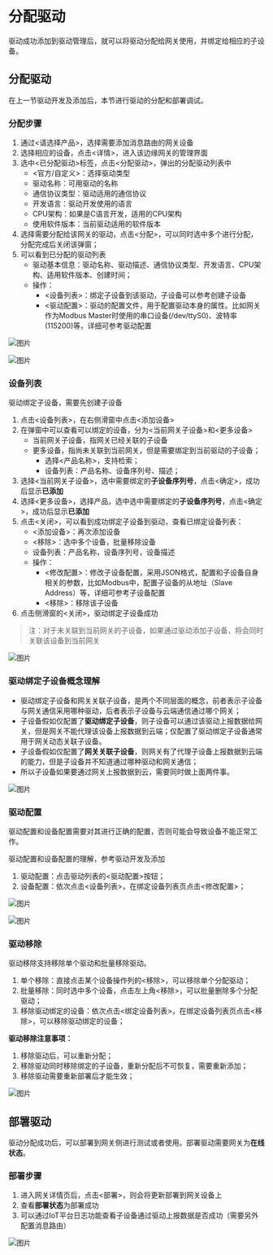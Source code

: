 # 分配驱动

驱动成功添加到驱动管理后，就可以将驱动分配给网关使用，并绑定给相应的子设备。

## 分配驱动

在上一节驱动开发及添加后，本节进行驱动的分配和部署调试。

### 分配步骤

1. 通过<请选择产品>，选择需要添加消息路由的网关设备
2. 选择相应的设备，点击<详情>，进入该边缘网关的管理界面
3. 选中<已分配驱动>标签，点击<分配驱动>，弹出的分配驱动列表中
   - <官方/自定义>：选择驱动类型
   - 驱动名称：可用驱动的名称
   - 通信协议类型：驱动适用的通信协议
   - 开发语言：驱动开发使用的语言
   - CPU架构：如果是C语言开发，适用的CPU架构
   - 使用软件版本：当前驱动适用的软件版本
4. 选择需要分配给该网关的驱动，点击<分配>，可以同时选中多个进行分配，分配完成后关闭该弹窗；
5. 可以看到已分配的驱动列表
   - 驱动基本信息：驱动名称、驱动描述、通信协议类型、开发语言、CPU架构、适用软件版本、创建时间；
   - 操作：
     - <设备列表>：绑定子设备到该驱动，子设备可以参考创建子设备
     - <驱动配置>：驱动的配置文件，用于配置驱动本身的属性。比如网关作为Modbus Master时使用的串口设备(/dev/ttyS0)、波特率(115200)等，详细可参考驱动配置

![图片](../../../images/分配驱动-1.png)

![图片](../../../images/分配驱动-2.png)

### 设备列表

驱动绑定子设备，需要先创建子设备

1. 点击<设备列表>，在右侧滑窗中点击<添加设备>
2. 在弹窗中可以查看可以绑定的设备，分为<当前网关子设备>和<更多设备>
   - 当前网关子设备，指网关已经关联的子设备
   - 更多设备，指尚未关联到当前网关，但是需要绑定到当前驱动的子设备；
     - 选择<产品名称>，支持检索；
     - 设备列表：产品名称、设备序列号、描述；
3. 选择<当前网关子设备>，选中需要绑定的**子设备序列号**，点击<确定>，成功后显示**已添加**
4. 选择<更多设备>，选择产品，选中选中需要绑定的**子设备序列号**，点击<确定>，成功后显示**已添加**
5. 点击<关闭>，可以看到成功绑定子设备到驱动，查看已绑定设备列表：
   - <添加设备>：再次添加设备
   - <移除>：选中多个设备，批量移除设备
   - 设备列表：产品名称，设备序列号，设备描述
   - 操作：
     - <修改配置>：修改子设备配置，采用JSON格式，配置和子设备自身相关的参数，比如Modbus中，配置子设备的从地址（Slave Address）等，详细可参考子设备配置
     - <移除>：移除该子设备
6. 点击侧滑窗的<关闭>，驱动绑定子设备成功

> 注：对于未关联到当前网关的子设备，如果通过驱动添加子设备，将会同时关联该设备到当前网关

![图片](../../../images/分配驱动-3.png)



### 驱动绑定子设备概念理解

- 驱动绑定子设备和网关关联子设备，是两个不同层面的概念，前者表示子设备与网关通信采用哪种驱动，后者表示子设备与云端通信通过哪个网关；
- 子设备假如仅配置了**驱动绑定子设备**，则子设备可以通过该驱动上报数据给网关，但是网关不能代理该设备上报数据到云端；仅配置了驱动绑定子设备通常用于网关动态关联子设备。
- 子设备假如仅配置了**网关关联子设备**，则网关有了代理子设备上报数据到云端的能力，但是子设备并不知道通过哪种驱动和网关通信；
- 所以子设备如果要通过网关上报数据到云，需要同时做上面两件事。

![图片](../../../images/分配驱动-4.png)

### 驱动配置

驱动配置和设备配置需要对其进行正确的配置，否则可能会导致设备不能正常工作。

驱动配置和设备配置的理解，参考驱动开发及添加

1. 驱动配置：点击驱动列表的<驱动配置>按钮；
2. 设备配置：依次点击<设备列表>，在绑定设备列表页点击<修改配置>；

![图片](../../../images/分配驱动-5.png)

![图片](../../../images/分配驱动-6.png)

### 驱动移除

驱动移除支持移除单个驱动和批量移除驱动。

1. 单个移除：直接点击某个设备操作列的<移除>，可以移除单个分配驱动；
2. 批量移除：同时选中多个设备，点击左上角<移除>，可以批量删除多个分配驱动；
3. 移除驱动绑定的设备：依次点击<绑定设备列表>，在绑定设备列表页点击<移除>，可以移除驱动绑定的设备；

**驱动移除注意事项：**

1. 移除驱动后，可以重新分配；
2. 移除驱动同时移除绑定的子设备，重新分配后不可恢复，需要重新添加；
3. 移除驱动需要重新部署后才能生效；

![图片](../../../images/分配驱动-7.png)

## 部署驱动

驱动分配成功后，可以部署到网关侧进行测试或者使用。部署驱动需要网关为**在线状态**。

### 部署步骤

1. 进入网关详情页后，点击<部署>，则会将更新部署到网关设备上
2. 查看**部署状态**为部署成功
3. 可以通过IoT平台日志功能查看子设备通过驱动上报数据是否成功（需要另外配置消息路由）

![图片](../../../images/分配驱动-8.png)

